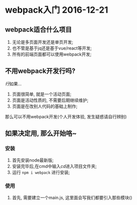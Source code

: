 # webpack入门 2016-12-21

## webpack适合什么项目   

1. 无论是多页面开发还是单页开发;   
2. 也不管是基于jq还是基于vue/react等开发;   
3. 所有的前端页面都可以使用webpack开发;

## 不用webpack开发行吗?

*行*如果...   

1. 页面很简单, 就是一个活动页面;
2. 页面是活动性质的, 不需要后期继续维护;
3. 页面是在改别人代码的基础上制作;

那么可以不用webpack开发(个人开发体验, 发生疑惑请自行辨别)

## 如果决定用, 那么开始咯~

### 安装
1. 首先安装node最新版;
2. 安装完毕后,在cmd中输入*cd*进入项目文件夹;
3. 运行 `npm i webpack` 进行安装;

### 使用
1. 首先, 需要建立一个main.js, 这里面会写我们都要引入那些模块()




